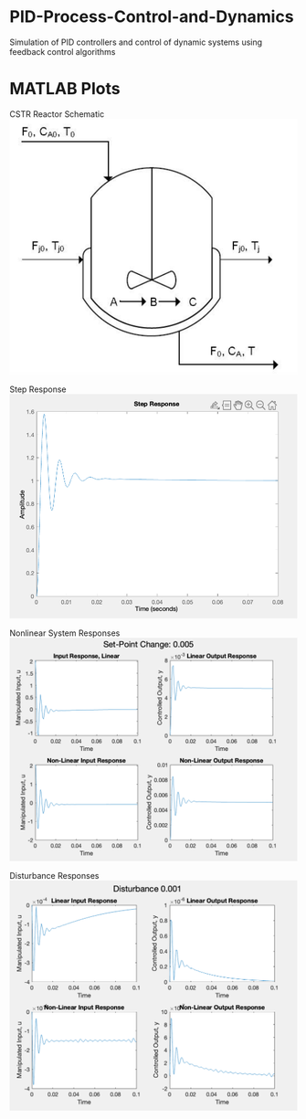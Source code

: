 # PID-Process-Control-and-Dynamics
Simulation of PID controllers and control of dynamic systems using feedback control algorithms 

# MATLAB Plots

CSTR Reactor Schematic<br>
![CSTR](./Gallery/CSTR.png)
<br>

Step Response<br>
![Step Responses](./Gallery/Step_Response.png)
<br>

Nonlinear System Responses<br>
![Nonlinear Responses](./Gallery/Nonlinear_Response.png)
<br>

Disturbance Responses<br>
![Disturbance Responses](./Gallery/Disturbance_Responses.png)
<br>
